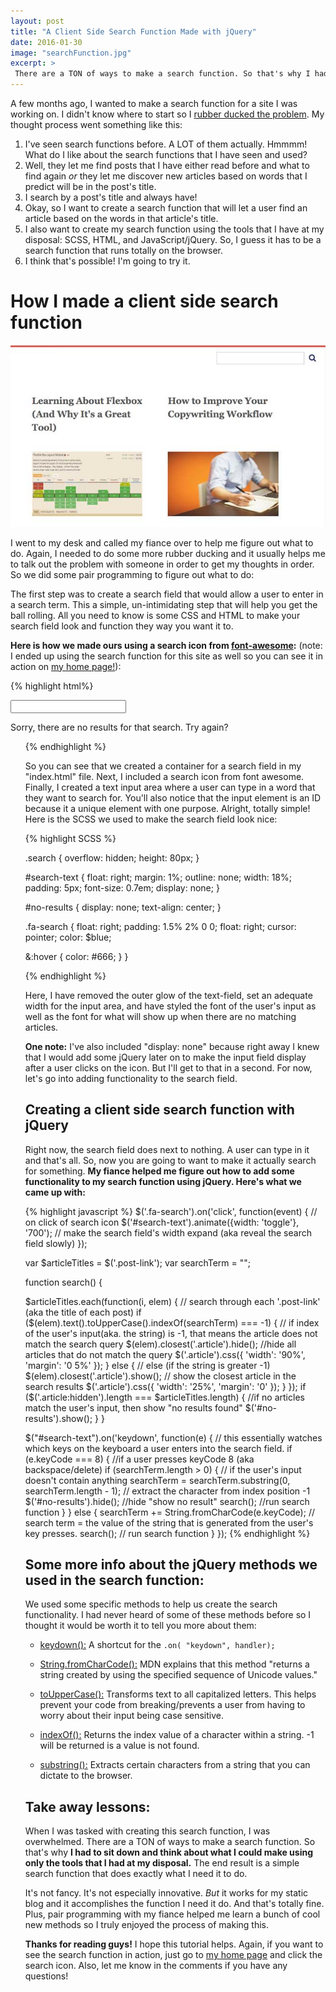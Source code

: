 ```yaml
---
layout: post
title: "A Client Side Search Function Made with jQuery"
date: 2016-01-30
image: "searchFunction.jpg"
excerpt: >
 There are a TON of ways to make a search function. So that's why I had to sit down and think about what I could make using only the tools that I had at my disposal.The end result is a simple search function that does exactly what I need it to do. Here's how:
---
```


A few months ago, I wanted to make a search function for a site I was working on. I didn't know where to start so I [rubber ducked the problem](http://www.rubberduckdebugging.com/). My thought process went something like this:

1.  I've seen search functions before. A LOT of them actually. Hmmmm! What do I like about the search functions that I have seen and used?
2. Well, they let me find posts that I have either read before and what to find again *or* they let me discover new articles based on words that I predict will be in the post's title.
3. I search by a post's title and always have!
4. Okay, so I want to create a search function that will let a user find an article based on the words in that article's title.
5. I also want to create my search function using the tools that I have at my disposal: SCSS, HTML, and JavaScript/jQuery. So, I guess it has to be a search function that runs totally on the browser.
6. I think that's possible! I'm going to try it.

# How I made a client side search function

![Client side search function tutorial](/assets/searchFunction.jpg)

I went to my desk and called my fiance over to help me figure out what to do. Again, I needed to do some more rubber ducking and it usually helps me to talk out the problem with someone in order to get my thoughts in order. So we did some pair programming to figure out what to do:

The first step was to create a search field that would allow a user to enter in a search term. This a simple, un-intimidating step that will help you get the ball rolling. All you need to know is some CSS and HTML to make your search field look and function they way you want it to.

**Here is how we made ours using a search icon from [font-awesome](https://fortawesome.github.io/Font-Awesome/):** (note: I ended up using the search function for this site as well so you can see it in action on [my home page!](http://ktgilbert.herokuapp.com/)):

{% highlight html%}
<div class="search">
  <i class="fa fa-search"></i>
  <input type="text" id="search-text" name="search">
</div>

<div id="no-results">
  <p>Sorry, there are no results for that search. Try again?</p>
</div>

<ul class="post-list">

{% endhighlight %}

So you can see that we created a container for a search field in my "index.html" file. Next, I included a search icon from font awesome. Finally, I created a text input area where a user can type in a word that they want to search for. You'll also notice that the input element is an ID because it a unique element with one purpose. Alright, totally simple! Here is the SCSS we used to make the search field look nice:

{% highlight SCSS %}

.search {
  overflow: hidden;
  height: 80px;
}

#search-text {
  float: right;
  margin: 1%;
  outline: none;
  width: 18%;
  padding: 5px;
  font-size: 0.7em;
  display: none;
}

#no-results {
  display: none;
  text-align: center;
}

.fa-search {
  float: right;
  padding: 1.5% 2% 0 0;
  float: right;
  cursor: pointer;
  color: $blue;

  &:hover {
    color: #666;
  }
}

{% endhighlight %}


Here, I have removed the outer glow of the text-field, set an adequate width for the input area, and have styled the font of the user's input as well as the font for what will show up when there are no matching articles.

**One note:** I've  also included "display: none" because right away I knew that I would add some jQuery later on to make the input field display after a user clicks on the icon. But I'll get to that in a second. For now, let's go into adding functionality to the search field.

## Creating a client side search function with jQuery
Right now, the search field does next to nothing. A user can type in it and that's all. So, now you are going to want to make it actually search for something. **My fiance helped me figure out how to add some functionality to my search function using jQuery. Here's what we came up with:**

{% highlight javascript %}
$('.fa-search').on('click', function(event) { // on click of search icon
  $('#search-text').animate({width: 'toggle'}, '700'); // make the search field's width expand (aka reveal the search field slowly)
});

var $articleTitles = $('.post-link');
var searchTerm = "";


function search() {

  $articleTitles.each(function(i, elem) { // search through each '.post-link' (aka the title of each post)
    if ($(elem).text().toUpperCase().indexOf(searchTerm) === -1) { // if index of the user's input(aka. the string) is -1, that means the article does not match the search query
      $(elem).closest('.article').hide();  //hide all articles that do not match the query
      $('.article').css({
        'width': '90%',
        'margin': '0 5%'
      });
    } else { // else (if the string is greater -1)
      $(elem).closest('.article').show(); // show the closest article in the search results
      $('.article').css({
        'width': '25%',
        'margin': '0'
      });
    }
  });
  if ($('.article:hidden').length === $articleTitles.length) { //if no articles match the user's input, then show "no results found"
    $('#no-results').show();
   }
 }

 $("#search-text").on('keydown', function(e) { // this essentially watches which keys on the keyboard a user enters into the search field.
   if (e.keyCode === 8) { //if a user presses keyCode 8 (aka backspace/delete)
     if (searchTerm.length > 0) { // if the user's input doesn't contain anything
       searchTerm = searchTerm.substring(0, searchTerm.length - 1); // extract the character from index position -1
       $('#no-results').hide(); //hide "show no result"
       search(); //run search function
     }
   } else {
     searchTerm += String.fromCharCode(e.keyCode); // search term = the value of the string that is generated from the user's key presses.
     search(); // run search function
   }
 });
{% endhighlight %}


## Some more info about the jQuery methods we used in the search function:
We used some specific methods to help us create the search functionality. I had never heard of some of these methods before so I thought it would be worth it to tell you more about them:

- [keydown():](https://api.jquery.com/keydown/) A shortcut for the ```.on( "keydown", handler);```

- [String.fromCharCode():](https://developer.mozilla.org/en-US/docs/Web/JavaScript/Reference/Global_Objects/String/fromCharCode) MDN explains that this method "returns a string created by using the specified sequence of Unicode values."

- [toUpperCase():](http://www.w3schools.com/jsref/jsref_touppercase.asp) Transforms text to all capitalized letters. This helps prevent your code from breaking/prevents a user from having to worry about their input being case sensitive.

- [indexOf():](https://developer.mozilla.org/en-US/docs/Web/JavaScript/Reference/Global_Objects/String/indexOf) Returns the index value of a character within a string. -1 will be returned is a value is not found.

- [substring():](http://www.w3schools.com/jsref/jsref_substring.asp) Extracts certain characters from a string that you can dictate to the browser.

## Take away lessons:
When I was tasked with creating this search function, I was overwhelmed. There are a TON of ways to make a search function. So that's why **I had to sit down and think about what I could make using only the tools that I had at my disposal.** The end result is a simple search function that does exactly what I need it to do.

It's not fancy. It's not especially innovative. *But* it works for my static blog and it accomplishes the function I need it do. And that's totally fine. Plus, pair programming with my fiance helped me learn a bunch of cool new methods so I truly enjoyed the process of making this.

**Thanks for reading guys!** I hope this tutorial helps. Again, if you want to see the search function in action, just go to [my home page](http://ktgilbert.herokuapp.com/) and click the search icon. Also, let me know in the comments if you have any questions!
